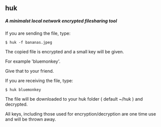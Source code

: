 ## huk
##### A minimalst local network encrypted filesharing tool

If you are sending the file, type:

`$ huk -f bananas.jpeg`

The copied file is encrypted and a small key will be given.

For example 'bluemonkey'.

Give that to your friend.

If you are receiving the file, type:

`$ huk bluemonkey`

The file will be downloaded to your huk folder ( default ~/huk ) and decrypted.

All keys, including those used for encryption/decryption are one time use and will be thrown away.
